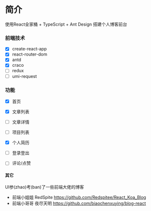 # 简介
使用React全家桶 + TypeScript + Ant Design 搭建个人博客前台

### 前端技术
- [x] create-react-app
- [x] react-router-dom
- [x] antd
- [x] craco
- [ ] redux
- [ ] umi-request

### 功能
- [x] 首页
- [x] 文章列表
- [ ] 文章详情
- [ ] 项目列表
- [x] 个人简历
- [ ] 登录登出
- [ ] 评论/点赞


#### 其它
 UI参(zhao)考(ban)了一些前端大佬的博客
 - 前端小姐姐 RedSpite <https://github.com/Redspitee/React_Koa_Blog>
 - 前端小哥哥 夜尽天明 <https://github.com/biaochenxuying/blog-react>
 